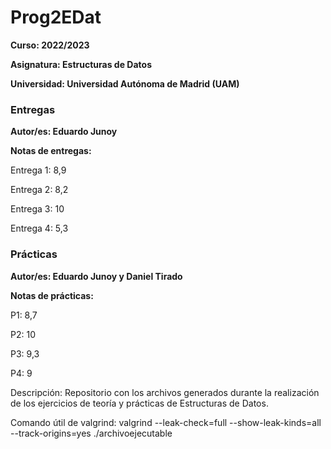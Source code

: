 # Prog2EDat

**Curso: 2022/2023**

**Asignatura: Estructuras de Datos**

**Universidad: Universidad Autónoma de Madrid (UAM)**

### Entregas

**Autor/es: Eduardo Junoy**

**Notas de entregas:**

Entrega 1: 8,9	

Entrega 2: 8,2

Entrega 3: 10	

Entrega 4: 5,3

### Prácticas

**Autor/es: Eduardo Junoy y Daniel Tirado**

**Notas de prácticas:**

P1: 8,7

P2: 10

P3: 9,3

P4: 9

Descripción:
Repositorio con los archivos generados durante la realización de los ejercicios de teoría y prácticas de Estructuras de Datos.

Comando útil de valgrind:
valgrind --leak-check=full --show-leak-kinds=all --track-origins=yes ./archivoejecutable
